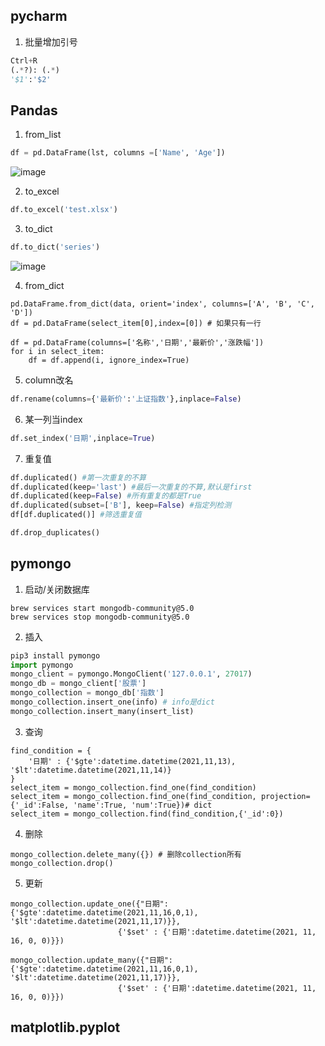 

## pycharm
1. 批量增加引号

```python
Ctrl+R 
(.*?): (.*)
'$1':'$2'
```

## Pandas
1. from_list
```python
df = pd.DataFrame(lst, columns =['Name', 'Age'])
```
![image](https://user-images.githubusercontent.com/65071754/141647846-9f91cdfd-f5c2-4649-9d20-bb815379b90b.png)

2. to_excel 
```python
df.to_excel('test.xlsx')
```

3. to_dict
```python
df.to_dict('series')
```
![image](https://user-images.githubusercontent.com/65071754/141647757-e0049612-c79a-4953-80fb-24681ffa50e7.png)

4. from_dict
```
pd.DataFrame.from_dict(data, orient='index', columns=['A', 'B', 'C', 'D'])
df = pd.DataFrame(select_item[0],index=[0]) # 如果只有一行

df = pd.DataFrame(columns=['名称','日期','最新价','涨跌幅'])
for i in select_item:
    df = df.append(i, ignore_index=True)
```
5. column改名
```python
df.rename(columns={'最新价':'上证指数'},inplace=False)
```
6. 某一列当index
```python
df.set_index('日期',inplace=True)
```
7. 重复值
```python
df.duplicated() #第一次重复的不算
df.duplicated(keep='last') #最后一次重复的不算,默认是first
df.duplicated(keep=False) #所有重复的都是True
df.duplicated(subset=['B'], keep=False) #指定列检测
df[df.duplicated()] #筛选重复值

df.drop_duplicates()
```

## pymongo
1. 启动/关闭数据库
```
brew services start mongodb-community@5.0
brew services stop mongodb-community@5.0
```
2. 插入

```python
pip3 install pymongo
import pymongo
mongo_client = pymongo.MongoClient('127.0.0.1', 27017)
mongo_db = mongo_client['股票']
mongo_collection = mongo_db['指数']
mongo_collection.insert_one(info) # info是dict
mongo_collection.insert_many(insert_list)
```
3. 查询
```
find_condition = {
    '日期' : {'$gte':datetime.datetime(2021,11,13), '$lt':datetime.datetime(2021,11,14)}
}
select_item = mongo_collection.find_one(find_condition)
select_item = mongo_collection.find_one(find_condition, projection= {'_id':False, 'name':True, 'num':True})# dict
select_item = mongo_collection.find(find_condition,{'_id':0})

```

4. 删除
```
mongo_collection.delete_many({}) # 删除collection所有
mongo_collection.drop() 
```

5. 更新
```
mongo_collection.update_one({"日期": {'$gte':datetime.datetime(2021,11,16,0,1), '$lt':datetime.datetime(2021,11,17)}},
                        {'$set' : {'日期':datetime.datetime(2021, 11, 16, 0, 0)}})

mongo_collection.update_many({"日期": {'$gte':datetime.datetime(2021,11,16,0,1), '$lt':datetime.datetime(2021,11,17)}},
                        {'$set' : {'日期':datetime.datetime(2021, 11, 16, 0, 0)}})
```

## matplotlib.pyplot


